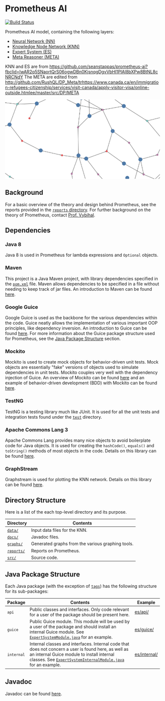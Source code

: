 # Prometheus AI
[![Build Status](https://travis-ci.org/seanstappas/prometheus-ai.svg?branch=master)](https://travis-ci.org/seanstappas/prometheus-ai)

Prometheus AI model, containing the following layers:
* [Neural Network (NN)](src/main/java/nn)
* [Knowledge Node Network (KNN)](src/main/java/knn)
* [Expert System (ES)](src/main/java/es)
* [Meta Reasoner (META)](src/main/java/meta)

KNN and ES are from https://github.com/seanstappas/prometheus-ai?fbclid=IwAR2q5SNaortQrS06ogwDBn0KjsnqgDgvVbHl1PlAl8bXPw8BtNL8cNRCNdY
The META are edited from http://github.com/RushQL/DP_Meta/trhttps://www.canada.ca/en/immigration-refugees-citizenship/services/visit-canada/apply-visitor-visa/online-outside.htmlee/master/src/DP/META

![knn_graph](graphs/knn/knn_new.png)

## Background
For a basic overview of the theory and design behind Prometheus, see the reports provided in the [`reports` directory](reports). For further background on the theory of Prometheus, contact [Prof. Vybihal](http://www.cs.mcgill.ca/~jvybihal/).

## Dependencies
### Java 8
Java 8 is used in Prometheus for lambda expressions and `Optional` objects.

### Maven
This project is a Java Maven project, with library dependencies specified in the [`pom.xml`](pom.xml) file. Maven allows dependencies to be specified in a file without needing to keep track of jar files. An introduction to Maven can be found [here](https://maven.apache.org/what-is-maven.html).

### Google Guice
Google Guice is used as the backbone for the various dependencies within the code. Guice neatly allows the implementation of various important OOP principles, like dependency inversion. An introduction to Guice can be found [here](https://github.com/google/guice/wiki/Motivation). For more information about the Guice package structure used for Prometheus, see the [Java Package Structure](#package-structure) section.

### Mockito
Mockito is used to create mock objects for behavior-driven unit tests. Mock objects are essentially "fake" versions of objects used to simulate dependencies in unit tests. Mockito couples very well with the dependency injection of Guice. An overview of Mockito can be found [here](http://site.mockito.org/) and an example of behavior-driven development (BDD) with Mockito can be found [here](https://www.tutorialspoint.com/mockito/mockito_bdd.htm).

### TestNG
TestNG is a testing library much like JUnit. It is used for all the unit tests and integration tests found under the [`test`](src/test) directory.

### Apache Commons Lang 3
Apache Commons Lang provides many nice objects to avoid boilerplate code for Java objects. It is used for creating the `hashCode()`, `equals()` and `toString()` methods of most objects in the code. Details on this library can be found [here](https://commons.apache.org/proper/commons-lang/).

### GraphStream
Graphstream is used for plotting the KNN network. Details on this library can be found [here](http://graphstream-project.org/).

## Directory Structure
Here is a list of the each top-level directory and its purpose.

Directory | Contents
--- | ---
[`data/`](data) | Input data files for the KNN.
[`docs/`](docs) | Javadoc files.
[`graphs/`](graphs) | Generated graphs from the various graphing tools.
[`reports/`](reports) | Reports on Prometheus.
[`src/`](src) | Source code.

<a name="package-structure"></a>
## Java Package Structure
Each Java package (with the exception of [`tags`](src/main/java/tags/)) has the following structure for its sub-packages:

Package | Contents | Example
--- | --- | ---
`api` | Public classes and interfaces. Only code relevant for a user of the package should be present here. | [es/api/](src/main/java/es/api/)
`guice` | Public Guice module. This module will be used by a user of the package and should install an internal Guice module. See [`ExpertSystemModule.java`](src/main/java/es/guice/ExpertSystemModule.java) for an example. | [es/guice/](src/main/java/es/guice/)
`internal` | Internal classes and interfaces. Internal code that does not concern a user is found here, as well as an internal Guice module to install internal classes. See [`ExpertSystemInternalModule.java`](src/main/java/es/internal/ExpertSystemInternalModule.java) for an example. | [es/internal/](src/main/java/es/internal/)

## Javadoc
Javadoc can be found [here](http://seanstappas.me/prometheus-ai/).
